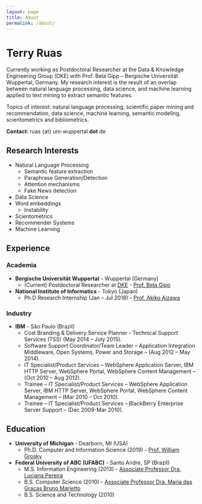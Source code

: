 ```yaml
---
layout: page
title: About
permalink: /about/
---
```


# Terry Ruas 

Currently working as Postdoctoral Researcher at the Data & Knowledge Engineering Group (DKE) with Prof. Bela Gipp – Bergische Universität Wuppertal, Germany.
My research interest is the result of an overlap between natural language processing, data science, and machine learning applied to text mining to extract semantic features.

Topics of interest: natural language processing, scientific paper mining and recommendation, data science, machine learning, semantic modeling, scientometrics and bibliometrics.

**Contact**: ruas {at} uni-wuppertal **dot** de

## Research Interests
- Natural Language Processing
    - Semantic feature extraction
    - Paraphrase Generation/Detection
    - Attention mechanisms
    - Fake News detection
- Data Science
- Word embeddings
    - Instability
- Scientometrics
- Recommender Systems
- Machine Learning

## Experience

### Academia
- **Bergische Universität Wuppertal** -  Wuppertal  (Germany)
    - (Current) Postdoctoral Researcher at [DKE](https://dke.uni-wuppertal.de/en.html) - [Prof. Bela Gipp](https://dke.uni-wuppertal.de/de/people/prof-dr-bela-gipp.html)
- **National Institute of Informatics** -  Tokyo (Japan)
    - Ph.D Research Internship (Jan – Jul 2018) - [Prof. Akiko Aizawa](https://www.nii.ac.jp/en/faculty/digital_content/aizawa_akiko/)

### Industry    
- **IBM** - São Paulo (Brazil)
    - Cost Branding & Delivery Service Planner - Technical Support Services (TSS) (May 2014 –  July 2015).
    - Software Support Coordinator/Team Leader  – Application Integration Middleware, Open Systems, Power and Storage – (Aug 2012 – May 2014).
    - IT Specialist/Product Services – WebSphere Application Server, IBM HTTP Server, WebSphere Portal, WebSphere Content Management – (Oct 2010 – Aug 2012).
    - Trainee – IT Specialist/Product Services – WebSphere Application Server, IBM HTTP Server, WebSphere Portal, WebSphere Content Management – (Mar 2010 – Oct 2010).
    - Trainee – IT Specialist/Product Services – BlackBerry Enterprise Server Support – (Dec 2009-Mar 2010).

## Education 
- **University of Michigan** -  Dearborn, MI (USA)
    - Ph.D. Computer and Information Science (2019) - [Prof. William Grosky](https://umdearborn.edu/users/wgrosky)
- **Federal University of ABC (UFABC)** -  Santo Andre, SP (Brazil)
    - M.S. Information Engineering (2013) - [Associate Professor Dra. Luciana Pereira](http://www.ufabc.edu.br/ensino/docentes/luciana-pereira)
    - B.S. Computer Science (2010) - [Associate Professor Dra. Maria das Graças Bruno Marietto](http://lattes.cnpq.br/4466110931833988)
    - B.S. Science and Technology (2010) 
       

